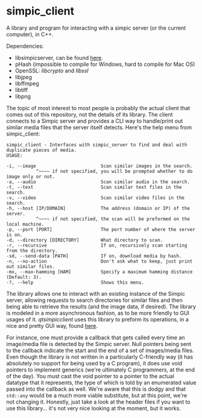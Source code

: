 # simpic_client
A library and program for interacting with a simpic server (or the current computer), in C++. 

Dependencies:
 - libsimpicserver, can be found [here](https://github.com/emilarner/simpic-server). 
 - pHash (impossible to compile for Windows, hard to compile for Mac OS)
 - OpenSSL: *libcrypto* and *libssl* 
 - libjpeg
 - libffmpeg
 - libtiff
 - libpng

The topic of most interest to most people is probably the actual client that comes out of this repository, not the details of its library. The client connects to a Simpic server and provides a CLI way to handle/print out similar media files that the server itself detects. Here's the help menu from simpic_client:

    simpic_client - Interfaces with simpic_server to find and deal with duplicate pieces of media.
    USAGE:
    
    -i, --image                        Scan similar images in the search.
               ^~~~~ if not specified, you will be prompted whether to do image only or not.
    -a, --audio                        Scan similar audio in the search.
    -t, --text                         Scan similar text files in the search.
    -v, --video                        Scan similar video files in the search.
    -h, --host [IP/DOMAIN]             The address (domain or IP) of the server.
               ^~~~~ if not specified, the scan will be preformed on the local machine.
    -p, --port [PORT]                  The port number of where the server is on.
    -d, --directory [DIRECTORY]        What directory to scan.
    -r, --recursive                    If on, recursively scan starting from the directory.
    -sd, --send-data [PATH]            If on, download media by hash.
    -n, --no-action                    Don't ask what to keep, just print out similar files.
    -mx, --max-hamming [HAM]           Specify a maximum hamming distance (Default: 3).
    -?, --help                         Shows this menu.

The library allows one to interact with an existing instance of the Simpic server, allowing requests to search directories for similar files and then being able to retrieve the results (and the image data, if desired). The library is modeled in a more asynchronous fashion, as to be more friendly to GUI usages of it. *qtsimpicclient* uses this library to preform its operations, in a nice and pretty GUI way, found [here](https://github.com/emilarner/qtsimpicclient).

For instance, one must provide a callback that gets called every time an image/media file is detected by the Simpic server. Null pointers being sent to the callback indicate the start and the end of a set of images/media files. Even though the library is not written in a particularly C-friendly way (it has absolutely no support for being used by a C program), it does use void pointers to implement generics (we're ultimately C programmers, at the end of the day). You must cast the void pointer to a pointer to the actual datatype that it represents, the type of which is told by an enumerated value passed into the callback as well. We're aware that this is dodgy and that `std::any` would be a much more viable substitute, but at this point, we're not changing it. Honestly, just take a look at the header files if you want to use this library... it's not very nice looking at the moment, but it works. 
